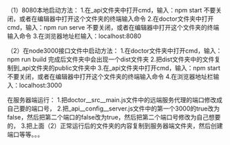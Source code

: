 （1）8080本地启动方法：
1.在_api文件夹中打开cmd，输入：npm start      不要关闭，或者在编辑器中打开这个文件夹的终端输入命令
2.在doctor文件夹中打开cmd，输入：npm run serve      不要关闭，或者在编辑器中打开这个文件夹的终端输入命令
3.在浏览器地址栏输入：localhost:8080

（2）在node3000接口文件中启动方法：
1.在doctor文件夹中打开cmd，输入：npm run build     完成后文件夹中会出现一个dist文件夹
2.把dist文件夹中的文件复制到_api文件夹的public文件夹中
3.在_api文件夹中打开cmd，输入：npm start      不要关闭，或者在编辑器中打开这个文件夹的终端输入命令
4.在浏览器地址栏输入：localhost:3000

在服务器端运行：
1.把doctor__src__main.js文件中的远端服务代理的端口修改成自己要的端口号，
2.把_api__config__server.js文件中的第一个3000的true改为false，然后把第二个端口的false改为true，然后把第二个端口号修改为自己想要的，
3.把上面（2）正常运行后的文件夹的内容复制到服务器端文件夹，然后创建端口等等。。。
